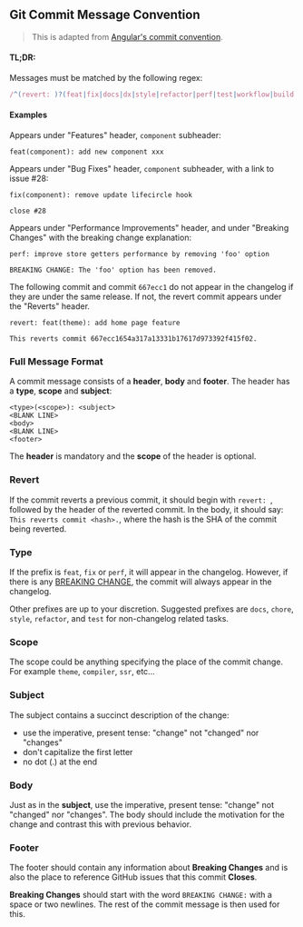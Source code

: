 ## Git Commit Message Convention

> This is adapted from [Angular's commit convention](https://github.com/conventional-changelog/conventional-changelog/tree/master/packages/conventional-changelog-angular).

#### TL;DR:

Messages must be matched by the following regex:

```js
/^(revert: )?(feat|fix|docs|dx|style|refactor|perf|test|workflow|build|ci|chore|types|wip)(\(.+\))?: .{1,50}/
```

#### Examples

Appears under "Features" header, `component` subheader:

```
feat(component): add new component xxx
```

Appears under "Bug Fixes" header, `component` subheader, with a link to issue #28:

```
fix(component): remove update lifecircle hook

close #28
```

Appears under "Performance Improvements" header, and under "Breaking Changes" with the breaking change explanation:

```
perf: improve store getters performance by removing 'foo' option

BREAKING CHANGE: The 'foo' option has been removed.
```

The following commit and commit `667ecc1` do not appear in the changelog if they are under the same release. If not, the revert commit appears under the "Reverts" header.

```
revert: feat(theme): add home page feature

This reverts commit 667ecc1654a317a13331b17617d973392f415f02.
```

### Full Message Format

A commit message consists of a **header**, **body** and **footer**. The header has a **type**, **scope** and **subject**:

```
<type>(<scope>): <subject>
<BLANK LINE>
<body>
<BLANK LINE>
<footer>
```

The **header** is mandatory and the **scope** of the header is optional.

### Revert

If the commit reverts a previous commit, it should begin with `revert: `, followed by the header of the reverted commit. In the body, it should say: `This reverts commit <hash>.`, where the hash is the SHA of the commit being reverted.

### Type

If the prefix is `feat`, `fix` or `perf`, it will appear in the changelog. However, if there is any [BREAKING CHANGE](#footer), the commit will always appear in the changelog.

Other prefixes are up to your discretion. Suggested prefixes are `docs`, `chore`, `style`, `refactor`, and `test` for non-changelog related tasks.

### Scope

The scope could be anything specifying the place of the commit change. For example `theme`, `compiler`, `ssr`, etc...

### Subject

The subject contains a succinct description of the change:

- use the imperative, present tense: "change" not "changed" nor "changes"
- don't capitalize the first letter
- no dot (.) at the end

### Body

Just as in the **subject**, use the imperative, present tense: "change" not "changed" nor "changes".
The body should include the motivation for the change and contrast this with previous behavior.

### Footer

The footer should contain any information about **Breaking Changes** and is also the place to
reference GitHub issues that this commit **Closes**.

**Breaking Changes** should start with the word `BREAKING CHANGE:` with a space or two newlines. The rest of the commit message is then used for this.